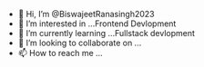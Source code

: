 - 👋 Hi, I’m @BiswajeetRanasingh2023
- 👀 I’m interested in ...Frontend Devlopment
- 🌱 I’m currently learning ...Fullstack devlopment
- 💞️ I’m looking to collaborate on ...
- 📫 How to reach me ...

<!---
BiswajeetRanasingh2023/BiswajeetRanasingh2023 is a ✨ special ✨ repository because its `README.md` (this file) appears on your GitHub profile.
You can click the Preview link to take a look at your changes.
--->

